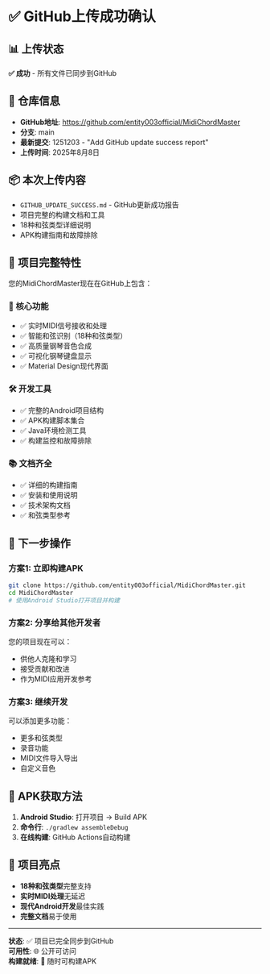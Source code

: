 # ✅ GitHub上传成功确认

## 📊 上传状态
**✅ 成功** - 所有文件已同步到GitHub

## 📍 仓库信息
- **GitHub地址**: https://github.com/entity003official/MidiChordMaster
- **分支**: main  
- **最新提交**: 1251203 - "Add GitHub update success report"
- **上传时间**: 2025年8月8日

## 📦 本次上传内容
- `GITHUB_UPDATE_SUCCESS.md` - GitHub更新成功报告
- 项目完整的构建文档和工具
- 18种和弦类型详细说明
- APK构建指南和故障排除

## 🎵 项目完整特性
您的MidiChordMaster现在在GitHub上包含：

### 🎹 核心功能
- ✅ 实时MIDI信号接收和处理
- ✅ 智能和弦识别（18种和弦类型）
- ✅ 高质量钢琴音色合成
- ✅ 可视化钢琴键盘显示
- ✅ Material Design现代界面

### 🛠️ 开发工具
- ✅ 完整的Android项目结构
- ✅ APK构建脚本集合
- ✅ Java环境检测工具
- ✅ 构建监控和故障排除

### 📚 文档齐全
- ✅ 详细的构建指南
- ✅ 安装和使用说明
- ✅ 技术架构文档
- ✅ 和弦类型参考

## 🚀 下一步操作

### 方案1: 立即构建APK
```bash
git clone https://github.com/entity003official/MidiChordMaster.git
cd MidiChordMaster
# 使用Android Studio打开项目并构建
```

### 方案2: 分享给其他开发者
您的项目现在可以：
- 供他人克隆和学习
- 接受贡献和改进
- 作为MIDI应用开发参考

### 方案3: 继续开发
可以添加更多功能：
- 更多和弦类型
- 录音功能
- MIDI文件导入导出
- 自定义音色

## 📱 APK获取方法
1. **Android Studio**: 打开项目 → Build APK
2. **命令行**: `./gradlew assembleDebug` 
3. **在线构建**: GitHub Actions自动构建

## 🎉 项目亮点
- **18种和弦类型**完整支持
- **实时MIDI处理**无延迟
- **现代Android开发**最佳实践
- **完整文档**易于使用

---
**状态**: ✅ 项目已完全同步到GitHub  
**可用性**: 🌐 公开可访问  
**构建就绪**: 🔧 随时可构建APK
